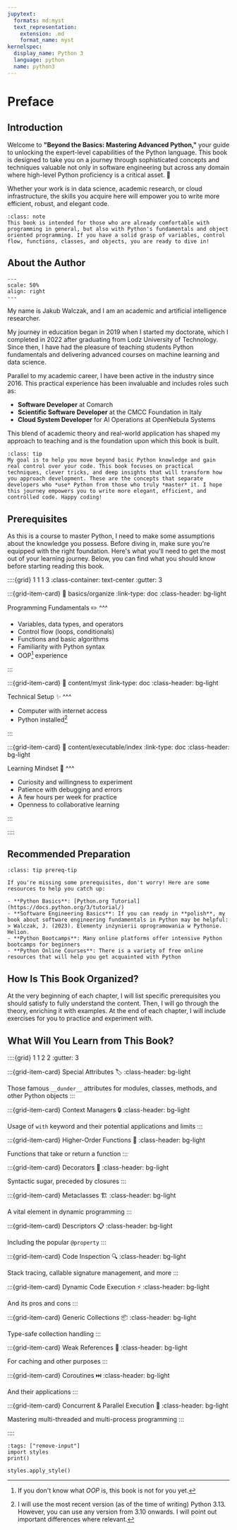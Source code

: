 ```yaml
---
jupytext:
  formats: md:myst
  text_representation:
    extension: .md
    format_name: myst
kernelspec:
  display_name: Python 3
  language: python
  name: python3
---
```

# Preface

## Introduction

Welcome to **"Beyond the Basics: Mastering Advanced Python,"** your guide to unlocking the expert-level capabilities of the Python language. This book is designed to take you on a journey through sophisticated concepts and techniques valuable not only in software engineering but across any domain where high-level Python proficiency is a critical asset. 🐍

Whether your work is in data science, academic research, or cloud infrastructure, the skills you acquire here will empower you to write more efficient, robust, and elegant code.

````{admonition} Who is this book for?
:class: note
This book is intended for those who are already comfortable with programming in general, but also with Python's fundamentals and object oriented programming. If you have a solid grasp of variables, control flow, functions, classes, and objects, you are ready to dive in!
````

## About the Author

```{figure} ./figs/logo_noname.png
---
scale: 50%
align: right
---
```
My name is Jakub Walczak, and I am an academic and artificial intelligence researcher.

My journey in education began in 2019 when I started my doctorate, which I completed in 2022 after graduating from Lodz University of Technology. Since then, I have had the pleasure of teaching students Python fundamentals and delivering advanced courses on machine learning and data science.

Parallel to my academic career, I have been active in the industry since 2016. This practical experience has been invaluable and includes roles such as:
* **Software Developer** at Comarch
* **Scientific Software Developer** at the CMCC Foundation in Italy
* **Cloud System Developer** for AI Operations at OpenNebula Systems

This blend of academic theory and real-world application has shaped my approach to teaching and is the foundation upon which this book is built.

````{admonition} A Note from the Author
:class: tip
My goal is to help you move beyond basic Python knowledge and gain real control over your code. This book focuses on practical techniques, clever tricks, and deep insights that will transform how you approach development. These are the concepts that separate developers who *use* Python from those who truly *master* it. I hope this journey empowers you to write more elegant, efficient, and controlled code. Happy coding!
````


## Prerequisites

As this is a course to master Python, I need to make some assumptions about the knowledge you possess. Before diving in, make sure you're equipped with the right foundation. Here's what you'll need to get the most out of your learning journey. Below, you can find what you should know before starting reading this book.

::::{grid} 1 1 1 3
:class-container: text-center
:gutter: 3

:::{grid-item-card}
:link: basics/organize
:link-type: doc
:class-header: bg-light

Programming Fundamentals ✏️
^^^

- Variables, data types, and operators
- Control flow (loops, conditionals)
- Functions and basic algorithms
- Familiarity with Python syntax
- OOP[^oop] experience

:::

:::{grid-item-card}
:link: content/myst
:link-type: doc
:class-header: bg-light

Technical Setup ✨
^^^

- Computer with internet access
- Python installed[^pythonv]

:::

:::{grid-item-card}
:link: content/executable/index
:link-type: doc
:class-header: bg-light

Learning Mindset 🔁
^^^

- Curiosity and willingness to experiment
- Patience with debugging and errors
- A few hours per week for practice
- Openness to collaborative learning

:::

::::

[^oop]: If you don't know what *OOP* is, this book is not for you yet.
[^pythonv]: I will use the most recent version (as of the time of writing) Python 3.13. However, you can use any version from 3.10 onwards. I will point out important differences where relevant.

## Recommended Preparation
```{admonition} Not quite ready?
:class: tip prereq-tip

If you're missing some prerequisites, don't worry! Here are some resources to help you catch up:

- **Python Basics**: [Python.org Tutorial](https://docs.python.org/3/tutorial/)
- **Software Engineering Basics**: If you can ready in **polish**, my book about software engineering fundamentals in Python may be helpful:
> Walczak, J. (2023). Elementy inżynierii oprogramowania w Pythonie. Helion.
- **Python Bootcamps**: Many online platforms offer intensive Python bootcamps for beginners
- **Python Online Courses**: There is a variety of free online resources that will help you get acquainted with Python
```

## How Is This Book Organized?
At the very beginning of each chapter, I will list specific prerequisites you should satisfy to fully understand the content. Then, I will go through the theory, enriching it with examples. At the end of each chapter, I will include exercises for you to practice and experiment with.


## What Will You Learn from This Book?

::::{grid} 1 1 2 2
:gutter: 3

:::{grid-item-card} Special Attributes 🏷️
:class-header: bg-light

Those famous `__dunder__` attributes for modules, classes, methods, and other Python objects
:::

:::{grid-item-card} Context Managers 🔒
:class-header: bg-light

Usage of `with` keyword and their potential applications and limits
:::

:::{grid-item-card} Higher-Order Functions 🔄
:class-header: bg-light

Functions that take or return a function
:::

:::{grid-item-card} Decorators 🎨
:class-header: bg-light

Syntactic sugar, preceded by closures
:::

:::{grid-item-card} Metaclasses 🏗️
:class-header: bg-light

A vital element in dynamic programming
:::

:::{grid-item-card} Descriptors 📋
:class-header: bg-light

Including the popular `@property`
:::

:::{grid-item-card} Code Inspection 🔍
:class-header: bg-light

Stack tracing, callable signature management, and more
:::

:::{grid-item-card} Dynamic Code Execution ⚡
:class-header: bg-light

And its pros and cons
:::

:::{grid-item-card} Generic Collections 📦
:class-header: bg-light

Type-safe collection handling
:::

:::{grid-item-card} Weak References 🔗
:class-header: bg-light

For caching and other purposes
:::

:::{grid-item-card} Coroutines ⏭️
:class-header: bg-light

And their applications
:::

:::{grid-item-card} Concurrent & Parallel Execution 🚀
:class-header: bg-light

Mastering multi-threaded and multi-process programming
:::

::::


```{code-cell} ipython3
:tags: ["remove-input"]
import styles
print()

styles.apply_style()
```


